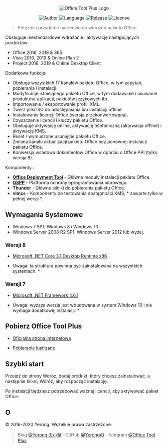 #

<p align="center">
<img alt="Office Tool Plus Logo" src="https://otp.landian.vip/static/images/logo.png"/>
</p>

<p align="center">
<a href="https://www.coolhub.top/" target="_blank"><img alt="Author" src="https://img.shields.io/badge/Author-Yerong-blue?style=flat-square"/></a>
<img alt="Language" src="https://img.shields.io/badge/Language-C%23-green?style=flat-square"/>
<a href="https://otp.landian.vip/" target="_blank"><img alt="Release" src="https://img.shields.io/github/v/release/YerongAI/Office-Tool?style=flat-square"/></a>
<img alt="License" src="https://img.shields.io/github/license/YerongAI/Office-Tool?style=flat-square"/>
</p>

> Potężne i przydatne narzędzie do wdrożeń pakietu Office.

Obsługuje niestandardowe wdrażanie i aktywację następujących produktów:

- Office 2016, 2019 & 365
- Visio 2016, 2019 & Online Plan 2
- Project 2016, 2019 & Online Desktop Client

Dodatkowe funkcje:

- Obsługa wszystkich 17 kanałów pakietu Office, w tym zapytań, pobierania i instalacji.
- Modyfikacje istniejącego pakietu Office, w tym dodawanie i usuwanie produktów, aplikacji, pakietów językowych itp.
- Importowanie / eksportowanie profili XML.
- Twórz pliki ISO do udostępniania lub instalacji offline.
- Instalowanie licencji Office (wersja przekonwertowana).
- Czyszczenie licencji i kluczy pakietu Office.
- Obsługuje aktywację online, aktywację telefoniczną (aktywacja offline) i aktywację KMS.
- Reset / wymuszone usunięcie pakietu Office.
- Zmiana kanału aktualizacji pakietu Office bez ponownej instalacji pakietu Office.
- Konwersja wsadowa dokumentów Office w oparciu o Office API (tylko wersja 8).

Komponenty :

- **[Office Deployment Tool](https://docs.microsoft.com/en-us/deployoffice/overview-office-deployment-tool)** - Główne moduły instalacji pakietu Office.
- **[OSPP](https://docs.microsoft.com/en-us/DeployOffice/vlactivation/tools-to-manage-volume-activation-of-office)** - Platforma ochrony oprogramowania biurowego.
- **Thunder** - Główne silniki do pobierania pakietu Office.
- **vlmcs** - Komponenty do testowania dostępności KMS, * zawarte tylko w pełnej wersji *.

## Wymagania Systemowe

- Windows 7 SP1, Windows 8 i Windows 10.
- Windows Server 2008 R2 SP1, Windows Server 2012 lub wyżej.

### Wersji 8

- [Microsoft .NET Core 3.1 Desktop Runtime x86](https://dotnet.microsoft.com/download/dotnet-core/3.1)

* Uwaga: ta struktura powinna być zainstalowana na wszystkich systemach. *

### Wersji 7

- [Microsoft .NET Framework 4.6.1](http://go.microsoft.com/fwlink/?LinkId=780597)

* Uwaga: wyższa wersja jest wbudowana w system Windows 10 i nie wymaga dodatkowej instalacji. *

## Pobierz Office Tool Plus

- [Oficjalna strona internetowa](https://otp.landian.vip/)

- [Pobieranie lustrzane](https://download.coolhub.top/)

## Szybki start

Przejdź do strony Wdróż, dodaj produkt, który chcesz zainstalować, a następnie kliknij Wdróż, aby rozpocząć instalację.

Po instalacji będziesz potrzebować ważnej licencji, aby aktywować pakiet Office.

## O

© 2016-2020 Yerong. Wszelkie prawa zastrzeżone.

> Blog [@Yerong の小窝](https://www.coolhub.top/) · GitHub [@YerongAI](https://github.com/YerongAI) · Telegram [@Office Tool Plus](https://t.me/otp_channel)
